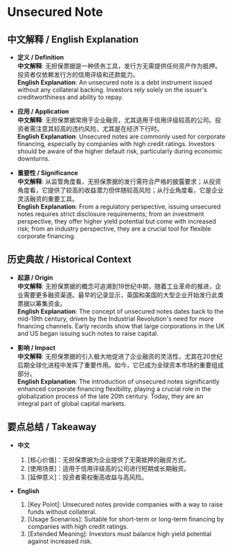 # Unsecured Note

## 中文解释 / English Explanation

* **定义 / Definition**  
  **中文解释**: 无担保票据是一种债务工具，发行方无需提供任何资产作为抵押。投资者仅依赖发行方的信用评级和还款能力。  
  **English Explanation**: An unsecured note is a debt instrument issued without any collateral backing. Investors rely solely on the issuer's creditworthiness and ability to repay.

* **应用 / Application**  
  **中文解释**: 无担保票据常用于企业融资，尤其适用于信用评级较高的公司。投资者需注意其较高的违约风险，尤其是在经济下行时。  
  **English Explanation**: Unsecured notes are commonly used for corporate financing, especially by companies with high credit ratings. Investors should be aware of the higher default risk, particularly during economic downturns.

* **重要性 / Significance**  
  **中文解释**: 从监管角度看，无担保票据的发行需符合严格的披露要求；从投资角度看，它提供了较高的收益潜力但伴随较高风险；从行业角度看，它是企业灵活融资的重要工具。  
  **English Explanation**: From a regulatory perspective, issuing unsecured notes requires strict disclosure requirements; from an investment perspective, they offer higher yield potential but come with increased risk; from an industry perspective, they are a crucial tool for flexible corporate financing.

## 历史典故 / Historical Context

* **起源 / Origin**  
  **中文解释**: 无担保票据的概念可追溯到19世纪中期，随着工业革命的推进，企业需要更多融资渠道。最早的记录显示，英国和美国的大型企业开始发行此类票据以筹集资金。  
  **English Explanation**: The concept of unsecured notes dates back to the mid-19th century, driven by the Industrial Revolution's need for more financing channels. Early records show that large corporations in the UK and US began issuing such notes to raise capital.

* **影响 / Impact**  
  **中文解释**: 无担保票据的引入极大地促进了企业融资的灵活性，尤其在20世纪后期全球化进程中发挥了重要作用。如今，它已成为全球资本市场的重要组成部分。  
  **English Explanation**: The introduction of unsecured notes significantly enhanced corporate financing flexibility, playing a crucial role in the globalization process of the late 20th century. Today, they are an integral part of global capital markets.

## 要点总结 / Takeaway

* **中文**  
  1. [核心价值]：无担保票据为企业提供了无需抵押的融资方式。
  2. [使用场景]：适用于信用评级高的公司进行短期或长期融资。
  3. [延伸意义]：投资者需权衡高收益与高风险。

* **English**  
  1. [Key Point]: Unsecured notes provide companies with a way to raise funds without collateral.
  2. [Usage Scenarios]: Suitable for short-term or long-term financing by companies with high credit ratings.
  3. [Extended Meaning]: Investors must balance high yield potential against increased risk.